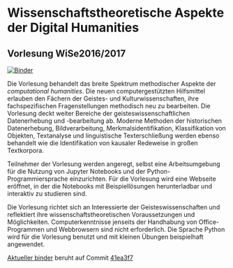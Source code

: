 # Wissenschaftstheoretische Aspekte der Digital Humanities
## Vorlesung WiSe2016/2017

[![Binder](http://mybinder.org/badge.svg)](http://mybinder.org:/repo/computational-humanities/vorlesung)

Die Vorlesung behandelt das breite Spektrum methodischer Aspekte der *computational humanities*. Die neuen computergestützten Hilfsmittel erlauben den Fächern der Geistes- und Kulturwissenschaften, ihre fachspezifischen Fragenstellungen methodisch neu zu bearbeiten. Die Vorlesung deckt weiter Bereiche der geisteswissenschaftlichen Datenerhebung und -bearbeitung ab. Moderne Methoden der historischen Datenerhebung, Bildverarbeitung, Merkmalsidentifikation, Klassifikation von Objekten, Textanalyse und linguistische Texterschließung werden ebenso behandelt wie die Identifikation von kausaler Redeweise in großen Textkorpora.

Teilnehmer der Vorlesung werden angeregt, selbst eine Arbeitsumgebung für die Nutzung von Jupyter Notebooks und der Python-Programmiersprache einzurichten. Für die Vorlesung wird eine Webseite eröffnet, in der die Notebooks mit Beispiellösungen herunterladbar und interaktiv zu studieren sind.

Die Vorlesung richtet sich an Interessierte der Geisteswissenschaften und reflektiert ihre wissenschaftstheoretischen Voraussetzungen und Möglichkeiten. Computerkenntnisse jenseits der Handhabung von Office-Programmen und Webbrowsern sind nicht erforderlich. Die Sprache Python wird für die Vorlesung benutzt und mit kleinen Übungen beispielhaft angewendet.

[Aktueller binder](http://mybinder.org/status/computational-humanities/vorlesung) beruht auf Commit [41ea3f7](https://github.com/computational-humanities/vorlesung/commit/41ea3f720391b6ccf4132481041d9b150e1c3daa)
